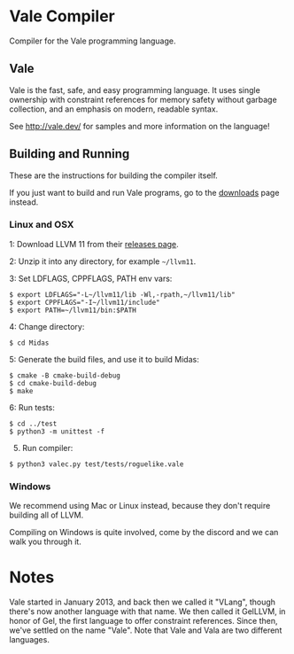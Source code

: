 # Vale Compiler

Compiler for the Vale programming language.

## Vale

Vale is the fast, safe, and easy programming language. It uses single ownership with constraint references for memory safety without garbage collection, and an emphasis on modern, readable syntax.

See http://vale.dev/ for samples and more information on the language!

## Building and Running

These are the instructions for building the compiler itself.

If you just want to build and run Vale programs, go to the [downloads](https://vale.dev/downloads) page instead.

### Linux and OSX

1: Download LLVM 11 from their [releases page](https://releases.llvm.org/download.html).

2: Unzip it into any directory, for example `~/llvm11`.

3: Set LDFLAGS, CPPFLAGS, PATH env vars:

```
$ export LDFLAGS="-L~/llvm11/lib -Wl,-rpath,~/llvm11/lib"
$ export CPPFLAGS="-I~/llvm11/include"
$ export PATH=~/llvm11/bin:$PATH
```

4: Change directory:

```
$ cd Midas
```

5: Generate the build files, and use it to build Midas:

```
$ cmake -B cmake-build-debug
$ cd cmake-build-debug
$ make
```

6: Run tests:

```
$ cd ../test
$ python3 -m unittest -f
```

5. Run compiler:

```
$ python3 valec.py test/tests/roguelike.vale
```

### Windows

We recommend using Mac or Linux instead, because they don't require building all of LLVM.

Compiling on Windows is quite involved, come by the discord and we can walk you through it.


# Notes

Vale started in January 2013, and back then we called it "VLang", though there's now another language with that name. We then called it GelLLVM, in honor of Gel, the first language to offer constraint references. Since then, we've settled on the name "Vale". Note that Vale and Vala are two different languages.
